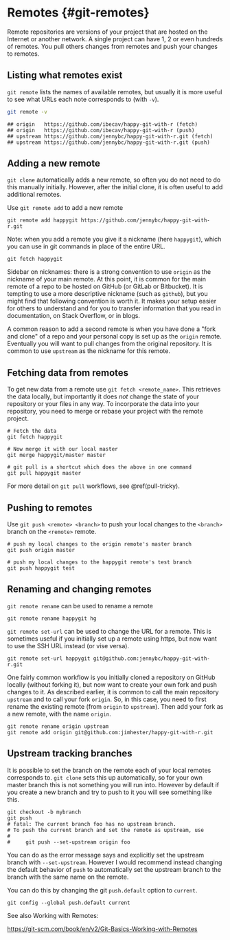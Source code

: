 # Remotes {#git-remotes}

Remote repositories are versions of your project that are hosted on the Internet
or another network. A single project can have 1, 2 or even hundreds of remotes.
You pull others changes from remotes and push your changes to remotes.



## Listing what remotes exist

`git remote` lists the names of available remotes, but usually it is more useful
to see what URLs each note corresponds to (with `-v`).


```bash
git remote -v
```

```
## origin	https://github.com/ibecav/happy-git-with-r (fetch)
## origin	https://github.com/ibecav/happy-git-with-r (push)
## upstream	https://github.com/jennybc/happy-git-with-r.git (fetch)
## upstream	https://github.com/jennybc/happy-git-with-r.git (push)
```

## Adding a new remote

`git clone` automatically adds a new remote, so often you do not need to do this
manually initially. However, after the initial clone, it is often useful to add
additional remotes.

Use `git remote add` to add a new remote

```shell
git remote add happygit https://github.com/jennybc/happy-git-with-r.git
```

Note: when you add a remote you give it a nickname (here `happygit`), which you
can use in git commands in place of the entire URL.

```shell
git fetch happygit
```

Sidebar on nicknames: there is a strong convention to use `origin` as the
nickname of your main remote. At this point, it is common for the main remote of
a repo to be hosted on GitHub (or GitLab or Bitbucket). It is tempting to use a
more descriptive nickname (such as `github`), but you might find that following
convention is worth it. It makes your setup easier for others to understand and
for you to transfer information that you read in documentation, on Stack
Overflow, or in blogs.

A common reason to add a second remote is when you have done a "fork and clone"
of a repo and your personal copy is set up as the `origin` remote. Eventually
you will want to pull changes from the original repository. It is common to use
`upstream` as the nickname for this remote.

## Fetching data from remotes

To get new data from a remote use `git fetch <remote_name>`. This retrieves the
data locally, but importantly it does _not_ change the state of your repository
or your files in any way. To incorporate the data into your repository, you need
to merge or rebase your project with the remote project.

```shell
# Fetch the data
git fetch happygit

# Now merge it with our local master
git merge happygit/master master

# git pull is a shortcut which does the above in one command
git pull happygit master
```

For more detail on `git pull` workflows, see \@ref(pull-tricky).

## Pushing to remotes

Use `git push <remote> <branch>` to push your local changes to the `<branch>`
branch on the `<remote>` remote.

```shell
# push my local changes to the origin remote's master branch
git push origin master

# push my local changes to the happygit remote's test branch
git push happygit test
```

## Renaming and changing remotes

`git remote rename` can be used to rename a remote

```shell
git remote rename happygit hg
```

`git remote set-url` can be used to change the URL for a remote. This is
sometimes useful if you initially set up a remote using https, but now want to
use the SSH URL instead (or vise versa).

```shell
git remote set-url happygit git@github.com:jennybc/happy-git-with-r.git
```

One fairly common workflow is you initially cloned a repository on GitHub
locally (without forking it), but now want to create your own fork and push
changes to it. As described earlier, it is common to call the main repository
`upstream` and to call your fork `origin`. So, in this case, you need to first
rename the existing remote (from `origin` to `upstream`). Then add your fork as
a new remote, with the name `origin`.

```shell
git remote rename origin upstream
git remote add origin git@github.com:jimhester/happy-git-with-r.git
```

## Upstream tracking branches

It is possible to set the branch on the remote each of your local remotes
corresponds to. `git clone` sets this up automatically, so for your own master
branch this is not something you will run into. However by default if you create
a new branch and try to push to it you will see something like this.

```shell
git checkout -b mybranch
git push
# fatal: The current branch foo has no upstream branch.
# To push the current branch and set the remote as upstream, use
#
#     git push --set-upstream origin foo
```

You can do as the error message says and explicitly set the upstream branch with
`--set-upstream`. However I would recommend instead changing the default
behavior of `push` to automatically set the upstream branch to the branch with
the same name on the remote.

You can do this by changing the git `push.default` option to `current`.

```shell
git config --global push.default current
```

See also Working with Remotes:

<https://git-scm.com/book/en/v2/Git-Basics-Working-with-Remotes>
